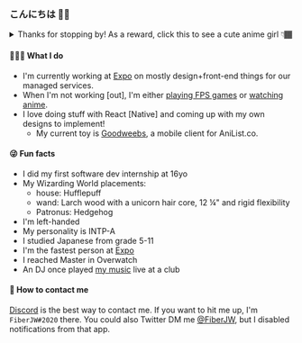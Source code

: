 ### こんにちは ✌🏾

<details>
 <summary>Thanks for stopping by! As a reward, click this to see a cute anime girl 👇🏾</summary>
  <br />
  <img alt="Suzukaze Aoba" src="https://raw.githubusercontent.com/FiberJW/FiberJW/master/banner.gif" />
</details>

#### 👨🏾‍💻 What I do

- I'm currently working at [Expo](https://expo.io) on mostly design+front-end things for our managed services.
- When I'm not working [out], I'm either [playing FPS games](https://clips.twitch.tv/UnusualPlayfulSashimiEleGiggle) or [watching anime](https://anilist.co/user/fiberjw/).
- I love doing stuff with React [Native] and coming up with my own designs to implement!
  - My current toy is [Goodweebs](https://github.com/fiberjw/goodweebs), a mobile client for AniList.co.

#### 😜 Fun facts

- I did my first software dev internship at 16yo
- My Wizarding World placements:
  - house: Hufflepuff
  - wand: Larch wood with a unicorn hair core, 12 ¼" and rigid flexibility
  - Patronus: Hedgehog
- I'm left-handed
- My personality is INTP-A
- I studied Japanese from grade 5-11
- I'm the fastest person at [Expo](https://twitter.com/expo)
- I reached Master in Overwatch
- An DJ once played [my music](https://soundcloud.com/phuturecollective/datwheat-pebbles) live at a club


#### 📱 How to contact me

[Discord](https://discord.com) is the best way to contact me. If you want to hit me up, I'm `FiberJW#2020` there. You could also Twitter DM me [@FiberJW](https://twitter.com/FiberJW), but I disabled notifications from that app.
